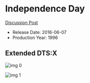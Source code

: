 # Independence Day

[Discussion Post](https://www.avsforum.com/threads/bass-eq-for-filtered-movies.2995212/post-56898482)

* Release Date: 2016-06-07
* Production Year: 1996

## Extended DTS:X

![img 0](https://i.imgur.com/7ZaIsjW.jpg)

![img 1](https://i.imgur.com/mJso9db.png)

